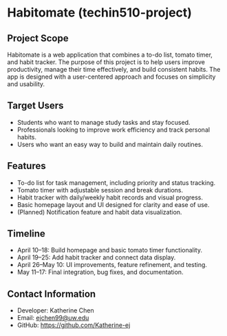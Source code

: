 # Habitomate (techin510-project)

## Project Scope
Habitomate is a web application that combines a to-do list, tomato timer, and habit tracker. The purpose of this project is to help users improve productivity, manage their time effectively, and build consistent habits. The app is designed with a user-centered approach and focuses on simplicity and usability.

## Target Users
- Students who want to manage study tasks and stay focused.
- Professionals looking to improve work efficiency and track personal habits.
- Users who want an easy way to build and maintain daily routines.

## Features
- To-do list for task management, including priority and status tracking.
- Tomato timer with adjustable session and break durations.
- Habit tracker with daily/weekly habit records and visual progress.
- Basic homepage layout and UI designed for clarity and ease of use.
- (Planned) Notification feature and habit data visualization.

## Timeline
- April 10–18: Build homepage and basic tomato timer functionality.
- April 19–25: Add habit tracker and connect data display.
- April 26–May 10: UI improvements, feature refinement, and testing.
- May 11–17: Final integration, bug fixes, and documentation.

## Contact Information
- Developer: Katherine Chen  
- Email: ejchen99@uw.edu
- GitHub: https://github.com/Katherine-ej
